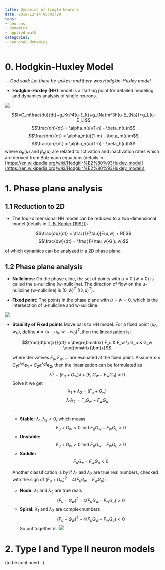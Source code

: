 ```yaml
---
title: Dynamics of Single Neurons
date: 2018-12-14 00:03:20
tags:
- neurons 
- dynamics
- applied math
categories: 
- neuronal dynamics
---
```


# 0. Hodgkin-Huxley Model


-- _God said: Let there be spikes: and there was Hodgkin-Huxley model._

- **Hodgkin-Huxley (HH)** model is a starting point for detailed modeling and dynamics analysis of single neurons. 

![](https://raw.githubusercontent.com/hengjiwang/blog_figures/master/HH.png)

$$I=C_m\frac{du}{dt}+g_Kn^4(u-E_K)+g_{Na}m^3h(u-E_{Na})+g_L(u-E_L)$$
$$\frac{dn}{dt} = \alpha_n(u)(1-n) - \beta_n(u)n$$
$$\frac{dm}{dt} = \alpha_m(u)(1-m) - \beta_m(u)m$$
$$\frac{dh}{dt} = \alpha_h(u)(1-h) - \beta_h(u)h$$
where $\alpha_p(u)$ and $\beta_p(u)$ are related to activation and inactivation rates which are derived from Bolzmann equations (details in [https://en.wikipedia.org/wiki/Hodgkin%E2%80%93Huxley_model](https://en.wikipedia.org/wiki/Hodgkin%E2%80%93Huxley_model))

# 1. Phase plane analysis

## 1.1 Reduction to 2D

- The four-dimensional HH model can be reduced to a two-dimensional model (details in [T. B. Kepler (1992)](https://link.springer.com/article/10.1007/BF00197717)):

$$\frac{du}{dt} = \frac{1}{\tau}[F(u,w) + RI]$$
$$\frac{dw}{dt} = \frac{1}{\tau_w}G(u,w)$$

of which dynamics can be analyzed in a 2D phase plane.

## 1.2 Phase plane analysis

- **Nullclines:** On the phase cline, the set of points with $\dot{u}=0$ ($\dot{w}=0$) is called the u-nullcline (w-nullcline). The direction of flow on the u-nullcline (w-nullcline) is $(0, \dot{w})^T$ ($(0, \dot{u})^T$).

- **Fixed point:** The points in the phase plane with $\dot{u} = \dot{w} = 0$, which is the intersection of u-nullcline and w-nullcline. 

![](https://raw.githubusercontent.com/hengjiwang/blog_figures/master/phaseplane.png)

- **Stability of Fixed points**
  Move back to HH model. For a fixed point $(u_0, w_0)$, define $\bm{x} = (u-u_0, w-w_0)^T$, then the linearization is:

  $$\frac{d\bm{x}}{dt} = \begin{bmatrix}
   F_u & F_w \\
   G_u & G_w 
  \end{bmatrix}\bm{x}$$

  where derivatives $F_u, F_w, ...$ are evaluated at the fixed point. 
  Assume $\bm{x} = C_1e^{\lambda_1t}\bm{e_1} + C_2e^{\lambda_2t}\bm{e_2}$, then the linearization can be formulated as 
  $$\lambda^2 -(F_u+G_w)\lambda +(F_uG_w - F_wG_u)=0$$
  Solve it we get $$\lambda_1+\lambda_2 = (F_u + G_w)$$ $$\lambda_1\lambda_2 = F_uG_w - F_wG_u$$.
  - **Stable:** $\lambda_1, \lambda_2 < 0$, which means $$F_u+G_w < 0 \text{ \ and \ } F_uG_w - F_wG_u>0$$
  - **Unstable:** 
    $$F_u+G_w > 0 \text{ \ and \ } F_uG_w - F_wG_u>0$$
  - **Saddle:** 
    $$F_uG_w -F_wG_u < 0$$

  Another classification is by if $\lambda_1$ and $\lambda_2$ are true real numbers, checked with the sign of $(F_u+G_w)^2 - 4(F_uG_w - F_wG_u)$:

  - **Node:** $\lambda_1$ and $\lambda_2$ are true reals$$(F_u+G_w)^2 - 4(F_uG_w - F_wG_u) > 0$$
  - **Spiral:** $\lambda_1$ and $\lambda_2$ are complex numbers$$(F_u+G_w)^2 - 4(F_uG_w - F_wG_u) < 0$$
  So put together is: 
![](https://raw.githubusercontent.com/hengjiwang/blog_figures/master/stable.png)

# 2. Type I and Type II neuron models

(to be continued...)